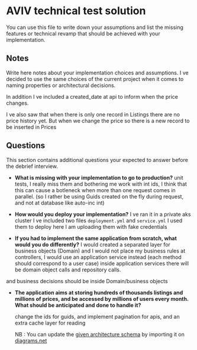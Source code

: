 # AVIV technical test solution

You can use this file to write down your assumptions and list the missing features or technical revamp that should
be achieved with your implementation.

## Notes

Write here notes about your implementation choices and assumptions.
I ve decided to use the same choices of the current project when it comes to naming properties or architectural decisions.

In addition I ve included a created_date at api to inform when the price changes.

I ve also saw that when there is only one record in Listings there are no price history yet.
But when we change the price so there is a new record to be inserted in Prices 

## Questions

This section contains additional questions your expected to answer before the debrief interview.

- **What is missing with your implementation to go to production?**
unit tests, I really miss them
and bothering me work with int ids, I think that this can cause a botleneck when more than one request comes in parallel. (so I rather be using Guids created on the fly during request, and not at database like auto-inc int)

- **How would you deploy your implementation?**
I ve ran it in a private aks cluster
I ve included two files `deployment.yml` and `service.yml` I used them to deploy
here I am uploading them with fake credentials 

- **If you had to implement the same application from scratch, what would you do differently?**
I would created a separated layer for business objects (Domain)
and I would not place my business rules at controllers, I would use an application service instead (each method should correspond to a user case) inside application services there will be domain object calls and repository calls.

and business decisions should be inside Domain/business objects


- **The application aims at storing hundreds of thousands listings and millions of prices, and be accessed by millions
  of users every month. What should be anticipated and done to handle it?**
  
  change the ids for guids, and implement pagination for apis, and an extra cache layer for reading

  NB : You can update the [given architecture schema](./schemas/Aviv_Technical_Test_Architecture.drawio) by importing it
  on [diagrams.net](https://app.diagrams.net/) 
